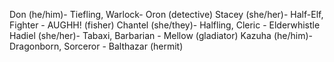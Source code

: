 Don (he/him)- Tiefling, Warlock- Oron (detective)
Stacey (she/her)- Half-Elf, Fighter - AUGHH! (fisher)
Chantel (she/they)- Halfling, Cleric - Elderwhistle
Hadiel (she/her)- Tabaxi, Barbarian - Mellow (gladiator)
Kazuha (he/him)- Dragonborn, Sorceror - Balthazar (hermit)
